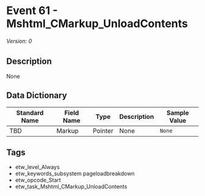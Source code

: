 # Event 61 - Mshtml_CMarkup_UnloadContents
###### Version: 0

## Description
None

## Data Dictionary
|Standard Name|Field Name|Type|Description|Sample Value|
|---|---|---|---|---|
|TBD|Markup|Pointer|None|`None`|

## Tags
* etw_level_Always
* etw_keywords_subsystem pageloadbreakdown
* etw_opcode_Start
* etw_task_Mshtml_CMarkup_UnloadContents